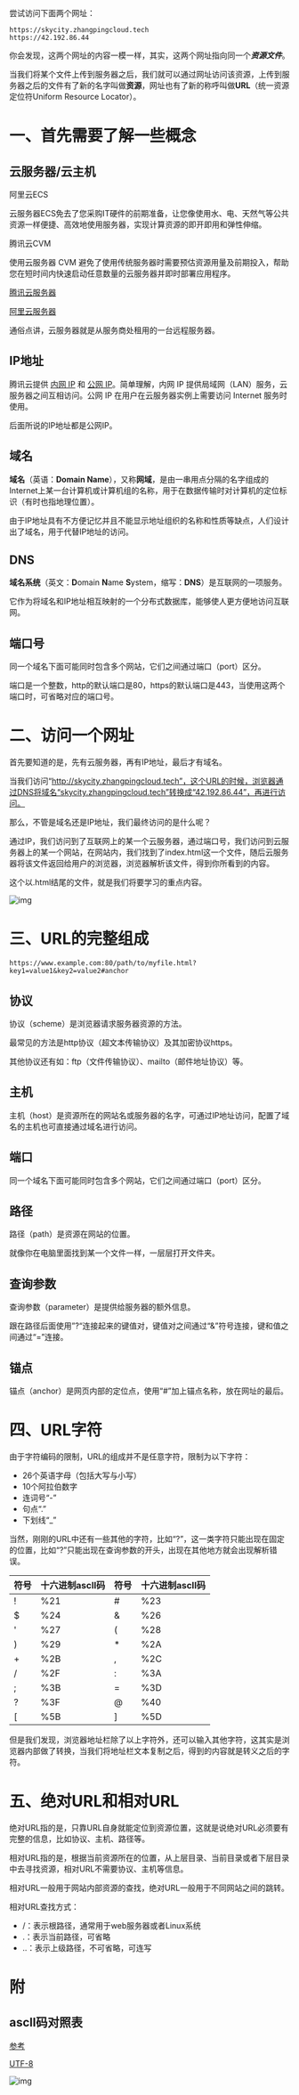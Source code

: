 尝试访问下面两个网址：

```plain
https://skycity.zhangpingcloud.tech
https://42.192.86.44
```

你会发现，这两个网址的内容一模一样，其实，这两个网址指向同一个***资源文件***。

当我们将某个文件上传到服务器之后，我们就可以通过网址访问该资源，上传到服务器之后的文件有了新的名字叫做**资源**，网址也有了新的称呼叫做**URL**（统一资源定位符Uniform Resource Locator）。

# 一、首先需要了解一些概念

## 云服务器/云主机

阿里云ECS

云服务器ECS免去了您采购IT硬件的前期准备，让您像使用水、电、天然气等公共资源一样便捷、高效地使用服务器，实现计算资源的即开即用和弹性伸缩。

腾讯云CVM

使用云服务器 CVM 避免了使用传统服务器时需要预估资源用量及前期投入，帮助您在短时间内快速启动任意数量的云服务器并即时部署应用程序。

[腾讯云服务器](https://cloud.tencent.com/document/product/213/495)

[阿里云服务器](https://help.aliyun.com/document_detail/25367.html?spm=5176.8789780.J_3184801540.1.6a2945b5AV5ywE)

通俗点讲，云服务器就是从服务商处租用的一台远程服务器。

## IP地址

腾讯云提供 [内网 IP](https://cloud.tencent.com/doc/product/213/5225) 和 [公网 IP](https://cloud.tencent.com/document/product/213/5224)。简单理解，内网 IP 提供局域网（LAN）服务，云服务器之间互相访问。公网 IP 在用户在云服务器实例上需要访问 Internet 服务时使用。

后面所说的IP地址都是公网IP。

## 域名

**域名**（英语：**Domain Name**），又称**网域**，是由一串用点分隔的名字组成的Internet上某一台计算机或计算机组的名称，用于在数据传输时对计算机的定位标识（有时也指地理位置）。

由于IP地址具有不方便记忆并且不能显示地址组织的名称和性质等缺点，人们设计出了域名，用于代替IP地址的访问。

## DNS

**域名系统**（英文：**D**omain **N**ame **S**ystem，缩写：**DNS**）是互联网的一项服务。

它作为将域名和IP地址相互映射的一个分布式数据库，能够使人更方便地访问互联网。

## 端口号

同一个域名下面可能同时包含多个网站，它们之间通过端口（port）区分。

端口是一个整数，http的默认端口是80，https的默认端口是443，当使用这两个端口时，可省略对应的端口号。

# 二、访问一个网址

首先要知道的是，先有云服务器，再有IP地址，最后才有域名。

当我们访问“http://skycity.zhangpingcloud.tech”，这个URL的时候，浏览器通过DNS将域名“skycity.zhangpingcloud.tech”转换成“42.192.86.44”，再进行访问。

那么，不管是域名还是IP地址，我们最终访问的是什么呢？

通过IP，我们访问到了互联网上的某一个云服务器，通过端口号，我们访问到云服务器上的某一个网站，在网站内，我们找到了index.html这一个文件，随后云服务器将该文件返回给用户的浏览器，浏览器解析该文件，得到你所看到的内容。

这个以.html结尾的文件，就是我们将要学习的重点内容。

![img](../images/1661158772803-2e0a7303-37f5-4a84-99c0-54a66f52bc35.png)

# 三、URL的完整组成

```plain
https://www.example.com:80/path/to/myfile.html?key1=value1&key2=value2#anchor
```

## 协议

协议（scheme）是浏览器请求服务器资源的方法。

最常见的方法是http协议（超文本传输协议）及其加密协议https。

其他协议还有如：ftp（文件传输协议）、mailto（邮件地址协议）等。

## 主机

主机（host）是资源所在的网站名或服务器的名字，可通过IP地址访问，配置了域名的主机也可直接通过域名进行访问。

## 端口

同一个域名下面可能同时包含多个网站，它们之间通过端口（port）区分。

## 路径

路径（path）是资源在网站的位置。

就像你在电脑里面找到某一个文件一样，一层层打开文件夹。

## 查询参数

查询参数（parameter）是提供给服务器的额外信息。

跟在路径后面使用”?“连接起来的键值对，键值对之间通过“&”符号连接，键和值之间通过“=”连接。

## 锚点

锚点（anchor）是网页内部的定位点，使用“#”加上锚点名称，放在网址的最后。

# 四、URL字符

由于字符编码的限制，URL的组成并不是任意字符，限制为以下字符：

- 26个英语字母（包括大写与小写）
- 10个阿拉伯数字
- 连词号“-”
- 句点“.”
- 下划线“_”

当然，刚刚的URL中还有一些其他的字符，比如“?”，这一类字符只能出现在固定的位置，比如“?”只能出现在查询参数的开头，出现在其他地方就会出现解析错误。

| 符号 | 十六进制ascll码 | 符号 | 十六进制ascll码 |
| ---- | --------------- | ---- | --------------- |
| !    | %21             | #    | %23             |
| $    | %24             | &    | %26             |
| '    | %27             | (    | %28             |
| )    | %29             | *    | %2A             |
| +    | %2B             | ,    | %2C             |
| /    | %2F             | :    | %3A             |
| ;    | %3B             | =    | %3D             |
| ?    | %3F             | @    | %40             |
| [    | %5B             | ]    | %5D             |

但是我们发现，浏览器地址栏除了以上字符外，还可以输入其他字符，这其实是浏览器内部做了转换，当我们将地址栏文本复制之后，得到的内容就是转义之后的字符。

# 五、绝对URL和相对URL

绝对URL指的是，只靠URL自身就能定位到资源位置，这就是说绝对URL必须要有完整的信息，比如协议、主机、路径等。

相对URL指的是，根据当前资源所在的位置，从上层目录、当前目录或者下层目录中去寻找资源，相对URL不需要协议、主机等信息。

相对URL一般用于网站内部资源的查找，绝对URL一般用于不同网站之间的跳转。

相对URL查找方式：

- /：表示根路径，通常用于web服务器或者Linux系统
- .：表示当前路径，可省略
- ..：表示上级路径，不可省略，可连写

# 附

## ascll码对照表

[参考](https://blog.csdn.net/hhy321/article/details/124537526)

[UTF-8](https://max.book118.com/html/2021/1118/6120053214004052.shtm)

![img](../images/1661418473796-89ecfb41-60b5-4381-9c5f-99e20166d9e1.webp)